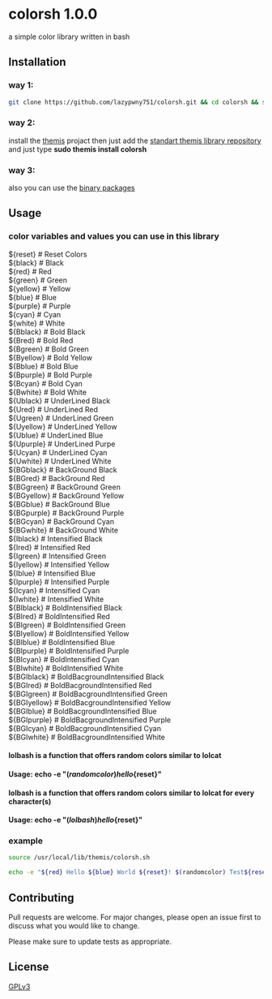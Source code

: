 # colorsh 1.0.0
a simple color library written in bash

## Installation

### way 1:
```bash
git clone https://github.com/lazypwny751/colorsh.git && cd colorsh && sudo make install
```

### way 2:
install the [themis](https://github.com/ByCh4n-Group/themis) projact then just add the [standart themis library repository](https://github.com/ByCh4n-Group/regular-modules) and just type **sudo themis install colorsh**

### way 3:
also you can use the [binary packages](https://github.com/lazypwny751/colorsh/releases)

## Usage

### color variables and values you can use in this library

${reset}      # Reset Colors
<br>
${black}      # Black
<br>
${red}        # Red
<br>
${green}      # Green
<br>
${yellow}     # Yellow
<br>
${blue}       # Blue
<br>
${purple}     # Purple
<br>
${cyan}       # Cyan
<br>
${white}      # White
<br>
${Bblack}     # Bold Black
<br>
${Bred}       # Bold Red
<br>
${Bgreen}     # Bold Green
<br>
${Byellow}    # Bold Yellow
<br>
${Bblue}      # Bold Blue
<br>
${Bpurple}    # Bold Purple
<br>
${Bcyan}      # Bold Cyan
<br>
${Bwhite}     # Bold  White
<br>
${Ublack}     # UnderLined Black
<br>
${Ured}       # UnderLined Red
<br>
${Ugreen}     # UnderLined Green
<br>
${Uyellow}    # UnderLined Yellow
<br>
${Ublue}      # UnderLined Blue
<br>
${Upurple}    # UnderLined Purpe
<br>
${Ucyan}      # UnderLined Cyan
<br>
${Uwhite}     # UnderLined White
<br>
${BGblack}    # BackGround Black
<br>
${BGred}      # BackGround Red
<br>
${BGgreen}    # BackGround Green
<br>
${BGyellow}   # BackGround Yellow
<br>
${BGblue}     # BackGround Blue
<br>
${BGpurple}   # BackGround Purple
<br>
${BGcyan}     # BackGround Cyan
<br>
${BGwhite}    # BackGround White
<br>
${Iblack}     # Intensified Black
<br>
${Ired}       # Intensified Red
<br>
${Igreen}     # Intensified Green
<br>
${Iyellow}    # Intensified Yellow
<br>
${Iblue}      # Intensified Blue
<br>
${Ipurple}    # Intensified Purple
<br>
${Icyan}      # Intensified Cyan
<br>
${Iwhite}     # Intensified White
<br>
${BIblack}    # BoldIntensified Black
<br>
${BIred}      # BoldIntensified Red
<br>
${BIgreen}    # BoldIntensified Green
<br>
${BIyellow}   # BoldIntensified Yellow
<br>
${BIblue}     # BoldIntensified Blue
<br>
${BIpurple}   # BoldIntensified Purple
<br>
${BIcyan}     # BoldIntensified Cyan
<br>
${BIwhite}    # BoldIntensified White
<br>
${BGIblack}   # BoldBacgroundIntensified Black
<br>
${BGIred}     # BoldBacgroundIntensified Red
<br>
${BGIgreen}   # BoldBacgroundIntensified Green
<br>
${BGIyellow}  # BoldBacgroundIntensified Yellow
<br>
${BGIblue}    # BoldBacgroundIntensified Blue
<br>
${BGIpurple}  # BoldBacgroundIntensified Purple
<br>
${BGIcyan}    # BoldBacgroundIntensified Cyan
<br>
${BGIwhite}   # BoldBacgroundIntensified White
<br>

#### lolbash is a function that offers random colors similar to lolcat 
#### Usage: echo -e "$(randomcolor) hello${reset}"

#### lolbash is a function that offers random colors similar to lolcat for every character(s)
#### Usage: echo -e "$(lolbash) hello${reset}"

### example
```bash
source /usr/local/lib/themis/colorsh.sh

echo -e "${red} Hello ${blue} World ${reset}! $(randomcolor) Test${reset}"
```

## Contributing
Pull requests are welcome. For major changes, please open an issue first to discuss what you would like to change.

Please make sure to update tests as appropriate.

## License
[GPLv3](https://choosealicense.com/licenses/gpl-3.0/)
